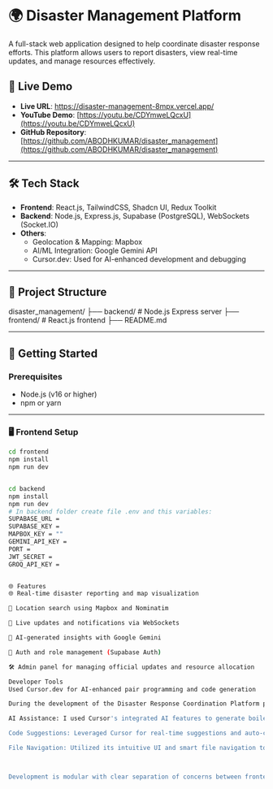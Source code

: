 # 🌍 Disaster Management Platform

A full-stack web application designed to help coordinate disaster response efforts. This platform allows users to report disasters, view real-time updates, and manage resources effectively.

## 🔗 Live Demo

- **Live URL**: https://disaster-management-8mpx.vercel.app/
- **YouTube Demo**: [https://youtu.be/CDYmweLQcxU](https://youtu.be/CDYmweLQcxU)
- **GitHub Repository**: [https://github.com/ABODHKUMAR/disaster_management](https://github.com/ABODHKUMAR/disaster_management)

---

## 🛠️ Tech Stack

- **Frontend**: React.js, TailwindCSS, Shadcn UI, Redux Toolkit
- **Backend**: Node.js, Express.js, Supabase (PostgreSQL), WebSockets (Socket.IO)
- **Others**:
  - Geolocation & Mapping: Mapbox
  - AI/ML Integration: Google Gemini API
  - Cursor.dev: Used for AI-enhanced development and debugging

---

## 📁 Project Structure

disaster_management/
├── backend/ # Node.js Express server
├── frontend/ # React.js frontend
├── README.md


---

## 🚀 Getting Started

### Prerequisites

- Node.js (v16 or higher)
- npm or yarn

---

### 🖥️ Frontend Setup

```bash
cd frontend
npm install
npm run dev


cd backend
npm install
npm run dev
# In backend folder create file .env and this variables:
SUPABASE_URL = 
SUPABASE_KEY = 
MAPBOX_KEY = ""
GEMINI_API_KEY = 
PORT =
JWT_SECRET =
GROQ_API_KEY =


🌐 Features
🌐 Real-time disaster reporting and map visualization

📍 Location search using Mapbox and Nominatim

🔔 Live updates and notifications via WebSockets

📡 AI-generated insights with Google Gemini

🔑 Auth and role management (Supabase Auth)

🛠️ Admin panel for managing official updates and resource allocation

Developer Tools
Used Cursor.dev for AI-enhanced pair programming and code generation

During the development of the Disaster Response Coordination Platform project, I actively used Cursor, an AI-powered code editor, to streamline and enhance my coding workflow. Cursor helped me in the following ways:

AI Assistance: I used Cursor's integrated AI features to generate boilerplate code, debug complex logic, and improve code structure, saving significant development time.

Code Suggestions: Leveraged Cursor for real-time suggestions and auto-completions, particularly during backend development with Node.js and frontend components in React.

File Navigation: Utilized its intuitive UI and smart file navigation to manage large codebases efficiently.



Development is modular with clear separation of concerns between frontend and backend



